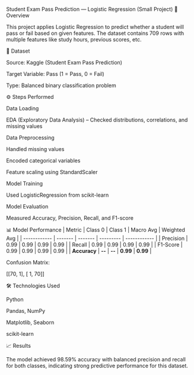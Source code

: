 Student Exam Pass Prediction — Logistic Regression (Small Project)
📌 Overview

This project applies Logistic Regression to predict whether a student will pass or fail based on given features.
The dataset contains 709 rows with multiple features like study hours, previous scores, etc.

📂 Dataset

Source: Kaggle (Student Exam Pass Prediction)

Target Variable: Pass (1 = Pass, 0 = Fail)

Type: Balanced binary classification problem

⚙️ Steps Performed

Data Loading

EDA (Exploratory Data Analysis) – Checked distributions, correlations, and missing values

Data Preprocessing

Handled missing values

Encoded categorical variables

Feature scaling using StandardScaler

Model Training

Used LogisticRegression from scikit-learn

Model Evaluation

Measured Accuracy, Precision, Recall, and F1-score

📊 Model Performance
| Metric       | Class 0 | Class 1 | Macro Avg | Weighted Avg |
| ------------ | ------- | ------- | --------- | ------------ |
| Precision    | 0.99    | 0.99    | 0.99      | 0.99         |
| Recall       | 0.99    | 0.99    | 0.99      | 0.99         |
| F1-Score     | 0.99    | 0.99    | 0.99      | 0.99         |
| **Accuracy** | **--**  | **--**  | **0.99**  | **0.99**     |


Confusion Matrix:

[[70,  1],
 [ 1, 70]]


🛠 Technologies Used

Python

Pandas, NumPy

Matplotlib, Seaborn

scikit-learn

📈 Results

The model achieved 98.59% accuracy with balanced precision and recall for both classes, indicating strong predictive performance for this dataset.
